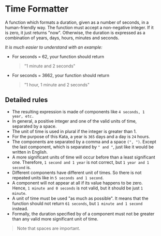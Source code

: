 # Time Formatter

A function which formats a duration, given as a number of seconds, in a human-friendly way. The function must accept a non-negative integer. If it is zero, it just returns "now". Otherwise, the duration is expressed as a combination of years, days, hours, minutes and seconds.

*It is much easier to understand with an example:*

* For seconds = 62, your function should return
    > "1 minute and 2 seconds"
* For seconds = 3662, your function should return
    > "1 hour, 1 minute and 2 seconds"

## Detailed rules

* The resulting expression is made of components like ```4 seconds, 1 year, etc.```
* In general, a positive integer and one of the valid units of time, separated by a space.
* The unit of time is used in plural if the integer is greater than 1.
* For the purpose of this Kata, a year is `365` days and a day is `24` hours.
* The components are separated by a comma and a space `(", ")`. Except the last component, which is separated by `" and "`, just like it would be written in English.
* A more significant units of time will occur before than a least significant one. Therefore, `1 second and 1 year` is not correct, but `1 year and 1 second` is.
* Different components have different unit of times. So there is not repeated units like in `5 seconds and 1 second`.
* A component will not appear at all if its value happens to be zero. Hence, `1 minute and 0 seconds` is not valid, but it should be just `1 minute`.
* A unit of time must be used "as much as possible". It means that the function should not return `61 seconds`, but `1 minute and 1 second` instead.
* Formally, the duration specified by of a component must not be greater than any valid more significant unit of time.

> Note that spaces are important.
